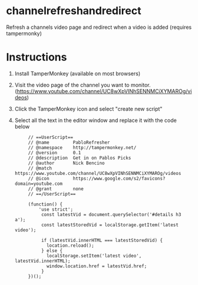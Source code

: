 # channelrefreshandredirect
Refresh a channels video page and redirect when a video is added (requires tampermonky)

# Instructions
1. Install TamperMonkey (available on most browsers)
2. Visit the video page of the channel you want to monitor. (https://www.youtube.com/channel/UC8wXpVINhSENNMCiXYMAROg/videos)
3. Click the TamperMonkey icon and select "create new script"
4. Select all the text in the editor window and replace it with the code below


            // ==UserScript==
            // @name         PabloRefresher
            // @namespace    http://tampermonkey.net/
            // @version      0.1
            // @description  Get in on Pablos Picks
            // @author       Nick Bencino
            // @match        https://www.youtube.com/channel/UC8wXpVINhSENNMCiXYMAROg/videos
            // @icon         https://www.google.com/s2/favicons?domain=youtube.com
            // @grant        none
            // ==/UserScript==

            (function() {
                'use strict';
                 const latestVid = document.querySelector('#details h3 a');
                 const latestStoredVid = localStorage.getItem('latest video');

                 if (latestVid.innerHTML === latestStoredVid) {
                   location.reload();
                 } else {
                   localStorage.setItem('latest video', latestVid.innerHTML);
                   window.location.href = latestVid.href;
                 }
            })();
